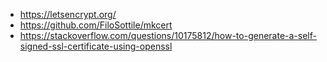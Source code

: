 -   <https://letsencrypt.org/>
-   <https://github.com/FiloSottile/mkcert>
-   <https://stackoverflow.com/questions/10175812/how-to-generate-a-self-signed-ssl-certificate-using-openssl>
